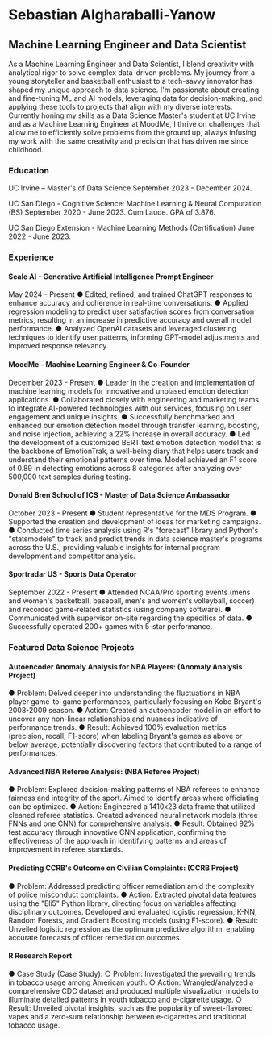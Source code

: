 # Sebastian Algharaballi-Yanow
## Machine Learning Engineer and Data Scientist

As a Machine Learning Engineer and Data Scientist, I blend creativity with analytical rigor to solve complex data-driven problems. My journey from a young storyteller and basketball enthusiast to a tech-savvy innovator has shaped my unique approach to data science. I'm passionate about creating and fine-tuning ML and AI models, leveraging data for decision-making, and applying these tools to projects that align with my diverse interests. Currently honing my skills as a Data Science Master's student at UC Irvine and as a Machine Learning Engineer at MoodMe, I thrive on challenges that allow me to efficiently solve problems from the ground up, always infusing my work with the same creativity and precision that has driven me since childhood.

### Education
UC Irvine – Master's of Data Science
September 2023 - December 2024.

UC San Diego - Cognitive Science: Machine Learning & Neural Computation (BS) 
September 2020 - June 2023. Cum Laude. GPA of 3.876.

UC San Diego Extension - Machine Learning Methods (Certification)
June 2022 - June 2023.

### Experience
#### Scale AI - Generative Artificial Intelligence Prompt Engineer 
May 2024 - Present
● Edited, refined, and trained ChatGPT responses to enhance accuracy and coherence in real-time conversations.
● Applied regression modeling to predict user satisfaction scores from conversation metrics, resulting in an increase in predictive accuracy and overall model performance.
● Analyzed OpenAI datasets and leveraged clustering techniques to identify user patterns, informing GPT-model adjustments and improved response relevancy.

#### MoodMe - Machine Learning Engineer & Co-Founder 
December 2023 - Present
● Leader in the creation and implementation of machine learning models for innovative and unbiased emotion detection applications.
● Collaborated closely with engineering and marketing teams to integrate AI-powered technologies with our services, focusing on user engagement and unique insights.
● Successfully benchmarked and enhanced our emotion detection model through transfer learning, boosting, and noise injection, achieving a 22% increase in overall accuracy.
● Led the development of a customized BERT text emotion detection model that is the backbone of EmotionTrak, a well-being diary that helps users track and understand their emotional patterns over time. Model achieved an F1 score of 0.89 in detecting emotions across 8 categories after analyzing over 500,000 text samples during testing.

#### Donald Bren School of ICS - Master of Data Science Ambassador 
October 2023 - Present
● Student representative for the MDS Program.
● Supported the creation and development of ideas for marketing campaigns.
● Conducted time series analysis using R's "forecast" library and Python's "statsmodels" to track and predict trends in data science master's programs across the U.S., providing valuable insights for internal program development and competitor analysis.

#### Sportradar US - Sports Data Operator 
September 2022 - Present
● Attended NCAA/Pro sporting events (mens and women's basketball, baseball, men's and women's volleyball, soccer) and recorded game-related statistics (using company software).
● Communicated with supervisor on-site regarding the specifics of data.
● Successfully operated 200+ games with 5-star performance.

### Featured Data Science Projects
#### Autoencoder Anomaly Analysis for NBA Players: (Anomaly Analysis Project)
● Problem: Delved deeper into understanding the fluctuations in NBA player game-to-game performances, particularly focusing on Kobe Bryant's 2008-2009 season.
● Action: Created an autoencoder model in an effort to uncover any non-linear relationships and nuances indicative of performance trends.
● Result: Achieved 100% evaluation metrics (precision, recall, F1-score) when labeling Bryant's games as above or below average, potentially discovering factors that contributed to a range of performances. 

#### Advanced NBA Referee Analysis: (NBA Referee Project)
● Problem: Explored decision-making patterns of NBA referees to enhance fairness and integrity of the sport. Aimed to identify areas where officiating can be optimized.
● Action: Engineered a 1410x23 data frame that utilized cleaned referee statistics. Created advanced neural network models (three FNNs and one CNN) for comprehensive analysis.
● Result: Obtained 92% test accuracy through innovative CNN application, confirming the effectiveness of the approach in identifying patterns and areas of improvement in referee standards.

#### Predicting CCRB's Outcome on Civilian Complaints: (CCRB Project)
● Problem: Addressed predicting officer remediation amid the complexity of police misconduct complaints.
● Action: Extracted pivotal data features using the "Eli5" Python library, directing focus on variables affecting disciplinary outcomes. Developed and evaluated logistic regression, K-NN, Random Forests, and Gradient Boosting models (using F1-score).
● Result: Unveiled logistic regression as the optimum predictive algorithm, enabling accurate forecasts of officer remediation outcomes.

#### R Research Report
● Case Study (Case Study):
○ Problem: Investigated the prevailing trends in tobacco usage among American youth.
○ Action: Wrangled/analyzed a comprehensive CDC dataset and produced multiple visualization models to illuminate detailed patterns in youth tobacco and e-cigarette usage.
○ Result: Unveiled pivotal insights, such as the popularity of sweet-flavored vapes and a zero-sum relationship between e-cigarettes and traditional tobacco usage.
